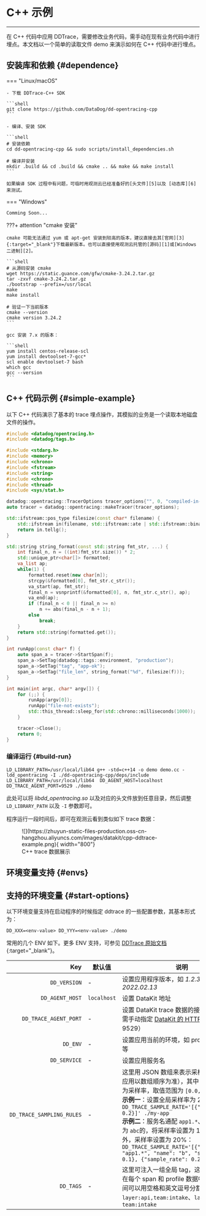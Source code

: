 <!-- This file required to translate to EN. -->

# C++ 示例
---

在 C++ 代码中应用 DDTrace，需要修改业务代码，需手动在现有业务代码中进行埋点。本文档以一个简单的读取文件 demo 来演示如何在 C++ 代码中进行埋点。

## 安装库和依赖 {#dependence}

=== "Linux/macOS"

    - 下载 DDTrace-C++ SDK
    
    ```shell
    git clone https://github.com/DataDog/dd-opentracing-cpp
    ```
    
    - 编译、安装 SDK
    
    ```shell
    # 安装依赖
    cd dd-opentracing-cpp && sudo scripts/install_dependencies.sh
    
    # 编译并安装
    mkdir .build && cd .build && cmake .. && make && make install
    ```

    如果编译 SDK 过程中有问题，可临时用观测云已经准备好的[头文件][5]以及 [动态库][6] 来测试。

=== "Windows"

    Comming Soon...

???+ attention "cmake 安装"

    cmake 可能无法通过 yum 或 apt-get 安装到较高的版本，建议直接去其[官网][3]{:target="_blank"}下载最新版本。也可以直接使用观测云托管的[源码][1]或[Windows 二进制][2]。
    
    ```shell
    # 从源码安装 cmake
    wget https://static.guance.com/gfw/cmake-3.24.2.tar.gz
    tar -zxvf cmake-3.24.2.tar.gz
    ./bootstrap --prefix=/usr/local
    make
    make install

    # 验证一下当前版本
    cmake --version
    cmake version 3.24.2
    ```

    gcc 安装 7.x 的版本：

    ```shell
    yum install centos-release-scl
    yum install devtoolset-7-gcc*
    scl enable devtoolset-7 bash
    which gcc
    gcc --version
    ```

## C++ 代码示例 {#simple-example}

以下 C++ 代码演示了基本的 trace 埋点操作，其模拟的业务是一个读取本地磁盘文件的操作。

```cpp
#include <datadog/opentracing.h>
#include <datadog/tags.h>

#include <stdarg.h>
#include <memory> 
#include <chrono>
#include <fstream>
#include <string>
#include <chrono>
#include <thread>
#include <sys/stat.h>

datadog::opentracing::TracerOptions tracer_options{"", 0, "compiled-in-example"};
auto tracer = datadog::opentracing::makeTracer(tracer_options);

std::ifstream::pos_type filesize(const char* filename) {
	std::ifstream in(filename, std::ifstream::ate | std::ifstream::binary);
	return in.tellg(); 
}

std::string string_format(const std::string fmt_str, ...) {
	int final_n, n = ((int)fmt_str.size()) * 2;
	std::unique_ptr<char[]> formatted;
	va_list ap;
	while(1) {
		formatted.reset(new char[n]);
		strcpy(&formatted[0], fmt_str.c_str());
		va_start(ap, fmt_str);
		final_n = vsnprintf(&formatted[0], n, fmt_str.c_str(), ap);
		va_end(ap);
		if (final_n < 0 || final_n >= n)
			n += abs(final_n - n + 1);
		else
			break;
	}
	return std::string(formatted.get());
}

int runApp(const char* f) {
	auto span_a = tracer->StartSpan(f);
	span_a->SetTag(datadog::tags::environment, "production");
	span_a->SetTag("tag", "app-ok");
	span_a->SetTag("file_len", string_format("%d", filesize(f)));
}

int main(int argc, char* argv[]) {
	for (;;) {
		runApp(argv[0]);
		runApp("file-not-exists");
		std::this_thread::sleep_for(std::chrono::milliseconds(1000));
	}

	tracer->Close();
	return 0;
} 
```

### 编译运行 {#build-run}

```shell
LD_LIBRARY_PATH=/usr/local/lib64 g++ -std=c++14 -o demo demo.cc -ldd_opentracing -I ./dd-opentracing-cpp/deps/include
LD_LIBRARY_PATH=/usr/local/lib64  DD_AGENT_HOST=localhost DD_TRACE_AGENT_PORT=9529 ./demo
```

此处可以将 *libdd_opentracing.so* 以及对应的头文件放到任意目录，然后调整 `LD_LIBRARY_PATH` 以及 `-I` 参数即可。


程序运行一段时间后，即可在观测云看到类似如下 trace 数据：

<figure markdown>
  ![](https://zhuyun-static-files-production.oss-cn-hangzhou.aliyuncs.com/images/datakit/cpp-ddtrace-example.png){ width="800"}
  <figcaption>C++ trace 数据展示</figcaption>
</figure>

## 环境变量支持 {#envs}

## 支持的环境变量 {#start-options}

以下环境变量支持在启动程序的时候指定 ddtrace 的一些配置参数，其基本形式为：

```shell
DD_XXX=<env-value> DD_YYY=<env-value> ./demo
```

常用的几个 ENV 如下。更多 ENV 支持，可参见 [DDTrace 原始文档][7]{:target="_blank"}。

| Key                       | 默认值      | 说明                                                                                                                                                                                                                                                                                                                                                                                                                                                    |
| ---:                      | ---         | ---                                                                                                                                                                                                                                                                                                                                                                                                                                                     |
| `DD_VERSION`              | -           | 设置应用程序版本，如 *1.2.3*、*2022.02.13*                                                                                                                                                                                                                                                                                                                                                                                                              |
| `DD_AGENT_HOST`           | `localhost` | 设置 DataKit 地址                                                                                                                                                                                                                                                                                                                                                                                                                                       |
| `DD_TRACE_AGENT_PORT`     | -           | 设置 DataKit trace 数据的接收端口。这里需手动指定 [DataKit 的 HTTP 端口][4]（一般为 9529）                                                                                                                                                                                                                                                                                                                                                              |
| `DD_ENV`                  | -           | 设置应用当前的环境，如 prod、pre-prod 等                                                                                                                                                                                                                                                                                                                                                                                                                |
| `DD_SERVICE`              | -           | 设置应用服务名                                                                                                                                                                                                                                                                                                                                                                                                                                          |
| `DD_TRACE_SAMPLING_RULES` | -           | 这里用 JSON 数组来表示采样设置（采样率应用以数组顺序为准），其中 `sample_rate` 为采样率，取值范围为 `[0.0, 1.0]`。<br> **示例一**：设置全局采样率为 20%：`DD_TRACE_SAMPLE_RATE='[{"sample_rate": 0.2}]' ./my-app` <br>**示例二**：服务名通配 `app1.*`、且 span 名称为 `abc`的，将采样率设置为 10%，除此之外，采样率设置为 20%：`DD_TRACE_SAMPLE_RATE='[{"service": "app1.*", "name": "b", "sample_rate": 0.1}, {"sample_rate": 0.2}]' ./my-app` <br> |
| `DD_TAGS`                 | -           | 这里可注入一组全局 tag，这些 tag 会出现在每个 span 和 profile 数据中。多个 tag 之间可以用空格和英文逗号分割，例如 `layer:api,team:intake`、`layer:api team:intake`                                                                                                                                                                                                                                                                                   |

[1]: https://static.guance.com/gfw/cmake-3.24.2.tar.gz
[2]: https://static.guance.com/gfw/cmake-3.24.2-windows-x86_64.msi
[3]: https://cmake.org/download/
[4]: /datakit/datakit-conf/#config-http-server
[5]: https://static.guance.com/gfw/dd-cpp-include.tar.gz
[6]: https://static.guance.com/gfw/libdd_opentracing.so
[7]: https://docs.datadoghq.com/tracing/trace_collection/library_config/cpp/

